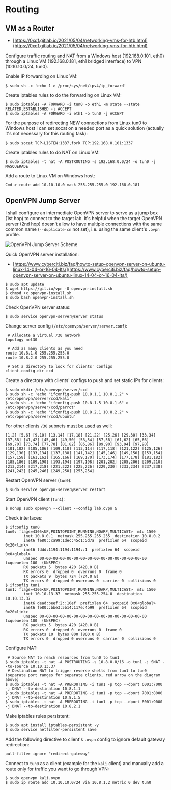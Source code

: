 # Routing




## VM as a Router

* [https://0xdf.gitlab.io/2021/05/04/networking-vms-for-htb.html](https://0xdf.gitlab.io/2021/05/04/networking-vms-for-htb.html)

Configure traffic routing and NAT from a Windows host (192.168.0.101, eth0) through a Linux VM (192.168.0.181, eth1 bridged interface) to VPN (10.10.10.0/24, tun0).

Enable IP forwarding on Linux VM:

```
$ sudo sh -c 'echo 1 > /proc/sys/net/ipv4/ip_forward'
```

Create iptables rules to do the forwarding on Linux VM:

```
$ sudo iptables -A FORWARD -i tun0 -o eth1 -m state --state RELATED,ESTABLISHED -j ACCEPT
$ sudo iptables -A FORWARD -i eth1 -o tun0 -j ACCEPT
```

For the purpose of redirecting NEW connections from Linux tun0 to Windows host I can set socat on a needed port as a quick solution (actually it's not necessary for this routing task):

```
$ sudo socat TCP-LISTEN:1337,fork TCP:192.168.0.101:1337
```

Create iptables rules to do NAT on Linux VM:

```
$ sudo iptables -t nat -A POSTROUTING -s 192.168.0.0/24 -o tun0 -j MASQUERADE
```

Add a route to Linux VM on Windows host:

```
Cmd > route add 10.10.10.0 mask 255.255.255.0 192.168.0.181
```




## OpenVPN Jump Server

I shall configure an intermediate OpenVPN server to serve as a jump box (1st hop) to connect to the target lab. It's helpful when the target OpenVPN server (2nd hop) doesn't allow to have multiple connections with the same common name (`--duplicate-cn` not set), i.e. using the same client's `.ovpn` profile.

![OpenVPN Jump Server Scheme](/.gitbook/assets/002.png)

Quick OpenVPN server installation:

* [https://www.cyberciti.biz/faq/howto-setup-openvpn-server-on-ubuntu-linux-14-04-or-16-04-lts/](https://www.cyberciti.biz/faq/howto-setup-openvpn-server-on-ubuntu-linux-14-04-or-16-04-lts/)

```
$ sudo apt update
$ wget https://git.io/vpn -O openvpn-install.sh
$ chmod +x openvpn-install.sh
$ sudo bash openvpn-install.sh
```

Check OpenVPN server status:

```
$ sudo service openvpn-server@server status
```

Change server config (`/etc/openvpn/server/server.conf`):

```
 # Allocate a virtual /30 network
topology net30

 # Add as many clients as you need
route 10.8.1.0 255.255.255.0
route 10.8.2.0 255.255.255.0

 # Set a directory to look for clients' configs
client-config-dir ccd
```

Create a directory with clients' configs to push and set static IPs for clients:

```
$ sudo mkdir /etc/openvpn/server/ccd
$ sudo sh -c 'echo "ifconfig-push 10.8.1.1 10.8.1.2" > /etc/openvpn/server/ccd/kali'
$ sudo sh -c 'echo "ifconfig-push 10.8.1.5 10.8.1.6" > /etc/openvpn/server/ccd/parrot'
$ sudo sh -c 'echo "ifconfig-push 10.8.2.1 10.8.2.2" > /etc/openvpn/server/ccd/ubuntu'
```

For other clients `/30` subnets [must be used](https://openvpn.net/community-resources/configuring-client-specific-rules-and-access-policies/) as well:

```
[1,2] [5,6] [9,10] [13,14] [17,18] [21,22] [25,26] [29,30] [33,34] [37,38] [41,42] [45,46] [49,50] [53,54] [57,58] [61,62] [65,66] [69,70] [73,74] [77,78] [81,82] [85,86] [89,90] [93,94] [97,98] [101,102] [105,106] [109,110] [113,114] [117,118] [121,122] [125,126] [129,130] [133,134] [137,138] [141,142] [145,146] [149,150] [153,154] [157,158] [161,162] [165,166] [169,170] [173,174] [177,178] [181,182] [185,186] [189,190] [193,194] [197,198] [201,202] [205,206] [209,210] [213,214] [217,218] [221,222] [225,226] [229,230] [233,234] [237,238] [241,242] [245,246] [249,250] [253,254]
```

Restart OpenVPN server (`tun0`):

```
$ sudo service openvpn-server@server restart
```

Start OpenVPN client (`tun1`):

```
$ nohup sudo openvpn --client --config lab.ovpn &
```

Check interfaces:

```
$ ifconfig tun0
tun0: flags=4305<UP,POINTOPOINT,RUNNING,NOARP,MULTICAST>  mtu 1500
        inet 10.8.0.1  netmask 255.255.255.255  destination 10.8.0.2
        inet6 fe80::ca99:1dec:45c1:5d7a  prefixlen 64  scopeid 0x20<link>
        inet6 fddd:1194:1194:1194::1  prefixlen 64  scopeid 0x0<global>
        unspec 00-00-00-00-00-00-00-00-00-00-00-00-00-00-00-00  txqueuelen 100  (UNSPEC)
        RX packets 5  bytes 420 (420.0 B)
        RX errors 0  dropped 0  overruns 0  frame 0
        TX packets 9  bytes 724 (724.0 B)
        TX errors 0  dropped 0 overruns 0  carrier 0  collisions 0
$ ifconfig tun1
tun1: flags=4305<UP,POINTOPOINT,RUNNING,NOARP,MULTICAST>  mtu 1500
        inet 10.10.13.37  netmask 255.255.254.0  destination 10.10.13.37
        inet6 dead:beef:2::10ef  prefixlen 64  scopeid 0x0<global>
        inet6 fe80::bbe3:5b14:117e:4b99  prefixlen 64  scopeid 0x20<link>
        unspec 00-00-00-00-00-00-00-00-00-00-00-00-00-00-00-00  txqueuelen 100  (UNSPEC)
        RX packets 5  bytes 420 (420.0 B)
        RX errors 0  dropped 0  overruns 0  frame 0
        TX packets 10  bytes 800 (800.0 B)
        TX errors 0  dropped 0 overruns 0  carrier 0  collisions 0
```

Configure NAT:

```
 # Source NAT to reach resources from tun0 to tun1
$ sudo iptables -t nat -A POSTROUTING -s 10.8.0.0/16 -o tun1 -j SNAT --to-source 10.10.13.37
 # Destination NAT to trigger reverse shells from tun1 to tun0 (separate port ranges for separate clients, red arrow on the diagram above)
$ sudo iptables -t nat -A PREROUTING -i tun1 -p tcp --dport 6001:7000 -j DNAT --to-destination 10.8.1.1
$ sudo iptables -t nat -A PREROUTING -i tun1 -p tcp --dport 7001:8000 -j DNAT --to-destination 10.8.1.5
$ sudo iptables -t nat -A PREROUTING -i tun1 -p tcp --dport 8001:9000 -j DNAT --to-destination 10.8.2.1
```

Make iptables rules persistent:

```
$ sudo apt install iptables-persistent -y
$ sudo service netfilter-persistent save
```

Add the following directive to client's `.ovpn` config to ignore default gateway redirection:

```
pull-filter ignore "redirect-gateway"
```

Connect to `tun0` as a client (example for the `kali` client) and manually add a route only for traffic you want to go through VPN:

```
$ sudo openvpn kali.ovpn
$ sudo ip route add 10.10.10.0/24 via 10.8.1.2 metric 0 dev tun0
```
